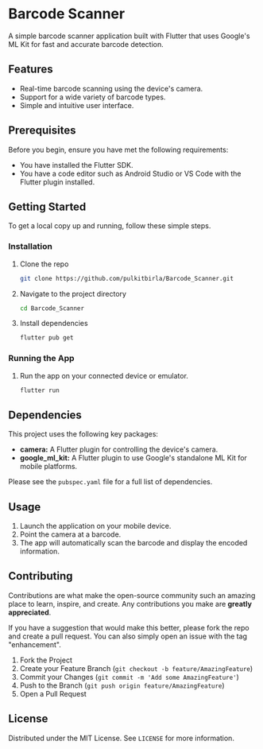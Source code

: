 # Barcode Scanner

A simple barcode scanner application built with Flutter that uses Google's ML Kit for fast and accurate barcode detection.

## Features

*   Real-time barcode scanning using the device's camera.
*   Support for a wide variety of barcode types.
*   Simple and intuitive user interface.

## Prerequisites

Before you begin, ensure you have met the following requirements:

*   You have installed the Flutter SDK.
*   You have a code editor such as Android Studio or VS Code with the Flutter plugin installed.

## Getting Started

To get a local copy up and running, follow these simple steps.

### Installation

1.  Clone the repo
    ```sh
    git clone https://github.com/pulkitbirla/Barcode_Scanner.git
    ```
2.  Navigate to the project directory
    ```sh
    cd Barcode_Scanner
    ```
3.  Install dependencies
    ```sh
    flutter pub get
    ```

### Running the App

1.  Run the app on your connected device or emulator.
    ```sh
    flutter run
    ```

## Dependencies

This project uses the following key packages:

*   **camera:** A Flutter plugin for controlling the device's camera.
*   **google_ml_kit:** A Flutter plugin to use Google's standalone ML Kit for mobile platforms.

Please see the `pubspec.yaml` file for a full list of dependencies.

## Usage

1.  Launch the application on your mobile device.
2.  Point the camera at a barcode.
3.  The app will automatically scan the barcode and display the encoded information.

## Contributing

Contributions are what make the open-source community such an amazing place to learn, inspire, and create. Any contributions you make are **greatly appreciated**.

If you have a suggestion that would make this better, please fork the repo and create a pull request. You can also simply open an issue with the tag "enhancement".

1.  Fork the Project
2.  Create your Feature Branch (`git checkout -b feature/AmazingFeature`)
3.  Commit your Changes (`git commit -m 'Add some AmazingFeature'`)
4.  Push to the Branch (`git push origin feature/AmazingFeature`)
5.  Open a Pull Request

## License

Distributed under the MIT License. See `LICENSE` for more information.
